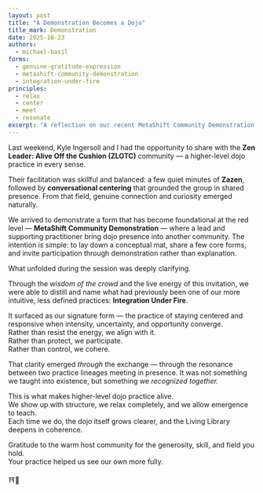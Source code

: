 ```yaml
---
layout: post
title: "A Demonstration Becomes a Dojo"
title_mark: Demonstration
date: 2025-10-23
authors:
  - michael-basil
forms:
  - genuine-gratitude-expression
  - metashift-community-demonstration
  - integration-under-fire
principles:
  - relax
  - center
  - meet
  - resonate
excerpt: "A reflection on our recent MetaShift Community Demonstration with Zen Leader — Off the Cushion, where the wisdom of the crowd helped clarify our signature form: Integration Under Fire."
---
```


Last weekend, Kyle Ingersoll and I had the opportunity to share with the **Zen Leader: Alive Off the Cushion (ZLOTC)** community — a higher-level dojo practice in every sense.

Their facilitation was skillful and balanced: a few quiet minutes of **Zazen**, followed by **conversational centering** that grounded the group in shared presence. From that field, genuine connection and curiosity emerged naturally.

We arrived to demonstrate a form that has become foundational at the red level — **MetaShift Community Demonstration** — where a lead and supporting practitioner bring dojo presence into another community. The intention is simple: to lay down a conceptual mat, share a few core forms, and invite participation through demonstration rather than explanation.

What unfolded during the session was deeply clarifying.

Through the *wisdom of the crowd* and the live energy of this invitation, we were able to distill and name what had previously been one of our more intuitive, less defined practices: **Integration Under Fire**.

It surfaced as our signature form — the practice of staying centered and responsive when intensity, uncertainty, and opportunity converge.  
Rather than resist the energy, we align with it.  
Rather than protect, we participate.  
Rather than control, we cohere.

That clarity emerged *through* the exchange — through the resonance between two practice lineages meeting in presence. It was not something we taught into existence, but something we *recognized together.*

This is what makes higher-level dojo practice alive.  
We show up with structure, we relax completely, and we allow emergence to teach.  
Each time we do, the dojo itself grows clearer, and the Living Library deepens in coherence.

Gratitude to the warm host community for the generosity, skill, and field you hold.  
Your practice helped us see our own more fully.

⛩️🌿
